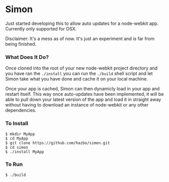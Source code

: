 # Simon

Just started developing this to allow auto updates for a node-webkit app.
Currently only supported for OSX.

Disclaimer: It's a mess as of now. It's just an experiment and is far from
being finished.

### What Does It Do?
Once cloned into the root of your new node-webkit project directory and you have ran the
`./install` you can run the `./build` shell script and let Simon take what
you have done and cache it on your local machine.

Once your app is cached, Simon can then dynamicly load in your app and
restart itself. This way once auto-updates have been implemented, it
will be able to pull down your latest version of the app and load it
in straight away without having to download an instance of node-webkit
or any other dependencies.

### To Install

	$ mkdir MyApp
	$ cd MyApp
	$ git clone https://github.com/hazbo/simon.git
	$ cd simon
	$ ./install MyApp

### To Run

	$ ./build
